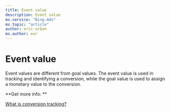 ```yaml
---
title: Event value
description: Event value
ms.service: "Bing-Ads"
ms.topic: "article"
author: eric-urban
ms.author: eur
---
```


# Event value

Event values are different from goal values. The event value is used in tracking and identifying a conversion, while the goal value is used to assign a monetary value to the conversion.

**Get more info: **

[What is conversion tracking?](../hlp_BA_CONC_UETv2WhatIsCT.md)


